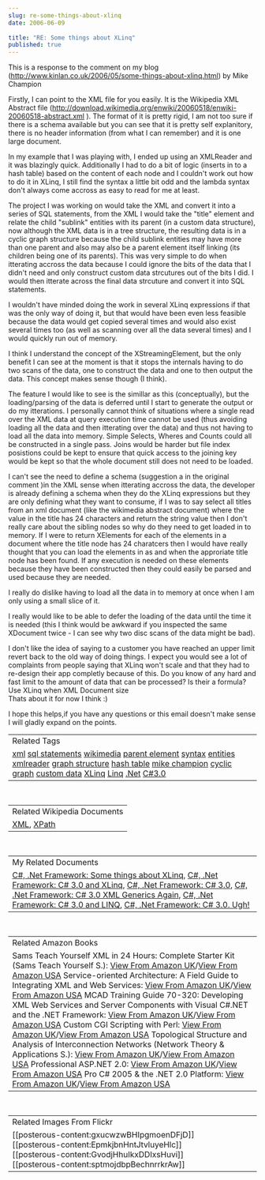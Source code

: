 ```yaml
---
slug: re-some-things-about-xlinq
date: 2006-06-09
 
title: "RE: Some things about XLinq"
published: true
---
```

This is a response to the comment on my blog (<a href="http://www.kinlan.co.uk/2006/05/some-things-about-xlinq.html">http://www.kinlan.co.uk/2006/05/some-things-about-xlinq.html</a>) by Mike Champion<p />Firstly, I can point to the XML file for you easily.  It is the Wikipedia XML Abstract file (<a href="http://download.wikimedia.org/enwiki/20060518/enwiki-20060518-abstract.xml" target="_blank">http://download.wikimedia.org/enwiki/20060518/enwiki-20060518-abstract.xml </a>).  The format of it is pretty rigid, I am not too sure if there is a schema available but you can see that it is pretty self explanitory, there is no header information (from what I can remember) and it is one large document.<p />In my example that I was playing with, I ended up using an XMLReader and it was blazingly quick.   Additionally I had to do a bit of logic (inserts in to a hash table) based on the content of each node and I couldn't work out how to do it in XLinq, I still find the syntax a little bit odd and the lambda syntax don't always come accross as easy to read for me at least.<p />The project I was working on would take the XML and convert it into a series of SQL statements, from the XML I would take the "title" element and relate the child "sublink" entities with its parent (in a custom data structure), now although the XML data is in a tree structure, the resulting data is in a cyclic graph structure because the child sublink entities may have more than one parent and also may also be a parent element itself linking (its children being one of its parents).  This was very simple to do when itterating accross the data because I could ignore the bits of the data that I didn't need and only construct custom data strcutures out of the bits I did.  I would then itterate across the final data strcuture and convert it into SQL statements.<p />I wouldn't have minded doing the work in several XLinq expressions if that was the only way of doing it, but that would have been even less feasible because the data would get copied several times and would also exist several times too (as well as scanning over all the data several times) and I would quickly run out of memory.<p />I think I understand the concept of the XStreamingElement, but the only benefit I can see at the moment is that it stops the internals having to do two scans of the data, one to construct the data and one to then output the data.  This concept makes sense though (I think).<p />The feature I would like to see is the simillar as this (conceptually), but the loading/parsing of the data is deferred until I start to generate the output or do my itterations. I personally cannot think of situations where a single read over the XML data at query execution time cannot be used (thus avoiding loading all the data and then itterating over the data) and thus not having to load all the data into memory.  Simple Selects, Wheres and Counts could all be constructed in a single pass.  Joins would be harder but file index posistions could be kept to ensure that quick access to the joining key would be kept so that the whole document still does not need to be loaded.<p />I can't see the need to define a schema (suggestion a in the original comment )in the XML sense when itterating accross the data, the developer is already defining a schema when they do the XLinq expressions but they are only defining what they want to consume, if I was to say select all titles from an xml document (like the wikimedia abstract document) where the value in the title has 24 characters and return the string value then I don't really care about the sibling nodes so why do they need to get loaded in to memory. If I were to return XElements for each of the elements in a document where the title node has 24 charatcers then I would have really thought that you can load the elements in as and when the approriate title node has been found.  If any execution is needed on these elements because they have been constructed then they could easily be parsed and used because they are needed.<p />I really do dislike having to load all the data in to memory at once when I am only using a small slice of it. <p />I really would like to be able to defer the loading of the data until the time it is needed (this I think would be awkward if you inspected the same XDocument twice - I can see why two disc scans of the data might be bad).<p />I don't like the idea of saying to a customer you have reached an upper limit revert back to the old way of doing things.  I expect you would see a lot of complaints from people saying that XLinq won't scale and that they had to re-design their app completly because of this.  Do you know of any hard and fast limit to the amount of data that can be processed? Is their a formula? Use XLinq when XML Document size <br />Thats about it for now I think :)<p />I hope this helps,if you have any questions or this email doesn't make sense I will gladly expand on the points.<p /><table class="TechnoratiHead TagHeader">
<tr><td>Related Tags</td></tr>
<tr class="Technorati"><td>
<a href="http://www.kinlan.co.uk/tag/xml" class="Tag" rel="tag">xml</a> <a href="http://www.kinlan.co.uk/tag/sql%20statements" class="Tag" rel="tag">sql statements</a> <a href="http://www.kinlan.co.uk/tag/wikimedia" class="Tag" rel="tag">wikimedia</a> <a href="http://www.kinlan.co.uk/tag/parent%20element" class="Tag" rel="tag">parent element</a> <a href="http://www.kinlan.co.uk/tag/syntax" class="Tag" rel="tag">syntax</a> <a href="http://www.kinlan.co.uk/tag/entities" class="Tag" rel="tag">entities</a> <a href="http://www.kinlan.co.uk/tag/xmlreader" class="Tag" rel="tag">xmlreader</a> <a href="http://www.kinlan.co.uk/tag/graph%20structure" class="Tag" rel="tag">graph structure</a> <a href="http://www.kinlan.co.uk/tag/hash%20table" class="Tag" rel="tag">hash table</a> <a href="http://www.kinlan.co.uk/tag/mike%20champion" class="Tag" rel="tag">mike champion</a> <a href="http://www.kinlan.co.uk/tag/cyclic%20graph" class="Tag" rel="tag">cyclic graph</a> <a href="http://www.kinlan.co.uk/tag/custom%20data" class="Tag" rel="tag">custom data</a> <a href="http://www.kinlan.co.uk/tag/XLinq" class="Tag" rel="tag">XLinq</a> <a href="http://www.kinlan.co.uk/tag/Linq" class="Tag" rel="tag">Linq</a> <a href="http://www.kinlan.co.uk/tag/.Net" class="Tag" rel="tag">.Net</a> <a href="http://www.kinlan.co.uk/tag/C%233.0" class="Tag" rel="tag">C#3.0</a>
</td></tr>
</table><br /><table class="TechnoratiHead TagHeader">
<tr><td>Related Wikipedia Documents</td></tr>
<tr class="Technorati"><td>
<a href="http://en.wikipedia.org/wiki/XML" class="Tag" rel="tag">XML</a>, <a href="http://en.wikipedia.org/wiki/XPath" class="Tag" rel="tag">XPath</a>
</td></tr>
</table><br /><table class="TechnoratiHead TagHeader">
<tr><td>My Related Documents</td></tr>
<tr class="Technorati"><td>
<a href="http://www.kinlan.co.uk/2006/05/some-things-about-xlinq.html" class="Tag" rel="tag">C#, .Net Framework: Some things about XLinq</a>, <a href="http://www.kinlan.co.uk/2006/05/c-30-and-xlinq.html" class="Tag" rel="tag">C#, .Net Framework: C# 3.0 and XLinq</a>, <a href="http://www.kinlan.co.uk/2006/05/c-30.html" class="Tag" rel="tag">C#, .Net Framework: C# 3.0</a>, <a href="http://www.kinlan.co.uk/2005/07/c-30-xml-generics-again.html" class="Tag" rel="tag">C#, .Net Framework: C# 3.0 XML Generics Again</a>, <a href="http://www.kinlan.co.uk/2005/09/c-30-and-linq.html" class="Tag" rel="tag">C#, .Net Framework: C# 3.0 and LINQ</a>, <a href="http://www.kinlan.co.uk/2005/09/c-30-ugh.html" class="Tag" rel="tag">C#, .Net Framework: C# 3.0. Ugh!</a>
</td></tr>
</table><br /><table class="TechnoratiHead TagHeader">
<tr><td>Related Amazon Books</td></tr>
<tr class="Technorati"><td>Sams Teach Yourself XML in 24 Hours: Complete Starter Kit (Sams Teach Yourself S.): <a href="http://www.amazon.co.uk/exec/obidos/redirect?tag=cnetfra-21&amp;link_code=xm2&amp;camp=2025&amp;creative=165953&amp;path=http://www.amazon.co.uk/gp/redirect.html%253fASIN=067232797X%2526tag=cnetfra-21%2526lcode=xm2%2526cID=2025%2526ccmID=165953%2526location=/o/ASIN/067232797X%25253FSubscriptionId=0CM2PVF6VAHJQKW5G782" class="Tag" rel="tag">View From Amazon UK</a>/<a href="http://www.amazon.com/exec/obidos/redirect?tag=cnetfra-20&amp;link_code=xm2&amp;camp=2025&amp;creative=165953&amp;path=http://www.amazon.com/gp/redirect.html%253fASIN=067232797X%2526tag=cnetfra-20%2526lcode=xm2%2526cID=2025%2526ccmID=165953%2526location=/o/ASIN/067232797X%25253FSubscriptionId=0CM2PVF6VAHJQKW5G782" class="Tag" rel="tag">View From Amazon USA</a> Service-oriented Architecture: A Field Guide to Integrating XML and Web Services: <a href="http://www.amazon.co.uk/exec/obidos/redirect?tag=cnetfra-21&amp;link_code=xm2&amp;camp=2025&amp;creative=165953&amp;path=http://www.amazon.co.uk/gp/redirect.html%253fASIN=0131428985%2526tag=cnetfra-21%2526lcode=xm2%2526cID=2025%2526ccmID=165953%2526location=/o/ASIN/0131428985%25253FSubscriptionId=0CM2PVF6VAHJQKW5G782" class="Tag" rel="tag">View From Amazon UK</a>/<a href="http://www.amazon.com/exec/obidos/redirect?tag=cnetfra-20&amp;link_code=xm2&amp;camp=2025&amp;creative=165953&amp;path=http://www.amazon.com/gp/redirect.html%253fASIN=0131428985%2526tag=cnetfra-20%2526lcode=xm2%2526cID=2025%2526ccmID=165953%2526location=/o/ASIN/0131428985%25253FSubscriptionId=0CM2PVF6VAHJQKW5G782" class="Tag" rel="tag">View From Amazon USA</a> MCAD Training Guide 70-320: Developing XML Web Services and Server Components with Visual C#.NET and the .NET Framework: <a href="http://www.amazon.co.uk/exec/obidos/redirect?tag=cnetfra-21&amp;link_code=xm2&amp;camp=2025&amp;creative=165953&amp;path=http://www.amazon.co.uk/gp/redirect.html%253fASIN=0789728249%2526tag=cnetfra-21%2526lcode=xm2%2526cID=2025%2526ccmID=165953%2526location=/o/ASIN/0789728249%25253FSubscriptionId=0CM2PVF6VAHJQKW5G782" class="Tag" rel="tag">View From Amazon UK</a>/<a href="http://www.amazon.com/exec/obidos/redirect?tag=cnetfra-20&amp;link_code=xm2&amp;camp=2025&amp;creative=165953&amp;path=http://www.amazon.com/gp/redirect.html%253fASIN=0789728249%2526tag=cnetfra-20%2526lcode=xm2%2526cID=2025%2526ccmID=165953%2526location=/o/ASIN/0789728249%25253FSubscriptionId=0CM2PVF6VAHJQKW5G782" class="Tag" rel="tag">View From Amazon USA</a> Custom CGI Scripting with Perl: <a href="http://www.amazon.co.uk/exec/obidos/redirect?tag=cnetfra-21&amp;link_code=xm2&amp;camp=2025&amp;creative=165953&amp;path=http://www.amazon.co.uk/gp/redirect.html%253fASIN=0471395978%2526tag=cnetfra-21%2526lcode=xm2%2526cID=2025%2526ccmID=165953%2526location=/o/ASIN/0471395978%25253FSubscriptionId=0CM2PVF6VAHJQKW5G782" class="Tag" rel="tag">View From Amazon UK</a>/<a href="http://www.amazon.com/exec/obidos/redirect?tag=cnetfra-20&amp;link_code=xm2&amp;camp=2025&amp;creative=165953&amp;path=http://www.amazon.com/gp/redirect.html%253fASIN=0471395978%2526tag=cnetfra-20%2526lcode=xm2%2526cID=2025%2526ccmID=165953%2526location=/o/ASIN/0471395978%25253FSubscriptionId=0CM2PVF6VAHJQKW5G782" class="Tag" rel="tag">View From Amazon USA</a> Topological Structure and Analysis of Interconnection Networks (Network Theory &amp; Applications S.): <a href="http://www.amazon.co.uk/exec/obidos/redirect?tag=cnetfra-21&amp;link_code=xm2&amp;camp=2025&amp;creative=165953&amp;path=http://www.amazon.co.uk/gp/redirect.html%253fASIN=1402000200%2526tag=cnetfra-21%2526lcode=xm2%2526cID=2025%2526ccmID=165953%2526location=/o/ASIN/1402000200%25253FSubscriptionId=0CM2PVF6VAHJQKW5G782" class="Tag" rel="tag">View From Amazon UK</a>/<a href="http://www.amazon.com/exec/obidos/redirect?tag=cnetfra-20&amp;link_code=xm2&amp;camp=2025&amp;creative=165953&amp;path=http://www.amazon.com/gp/redirect.html%253fASIN=1402000200%2526tag=cnetfra-20%2526lcode=xm2%2526cID=2025%2526ccmID=165953%2526location=/o/ASIN/1402000200%25253FSubscriptionId=0CM2PVF6VAHJQKW5G782" class="Tag" rel="tag">View From Amazon USA</a> Professional ASP.NET 2.0: <a href="http://www.amazon.co.uk/exec/obidos/redirect?tag=cnetfra-21&amp;link_code=xm2&amp;camp=2025&amp;creative=165953&amp;path=http://www.amazon.co.uk/gp/redirect.html%253fASIN=0764576100%2526tag=cnetfra-21%2526lcode=xm2%2526cID=2025%2526ccmID=165953%2526location=/o/ASIN/0764576100%25253FSubscriptionId=0CM2PVF6VAHJQKW5G782" class="Tag" rel="tag">View From Amazon UK</a>/<a href="http://www.amazon.com/exec/obidos/redirect?tag=cnetfra-20&amp;link_code=xm2&amp;camp=2025&amp;creative=165953&amp;path=http://www.amazon.com/gp/redirect.html%253fASIN=0764576100%2526tag=cnetfra-20%2526lcode=xm2%2526cID=2025%2526ccmID=165953%2526location=/o/ASIN/0764576100%25253FSubscriptionId=0CM2PVF6VAHJQKW5G782" class="Tag" rel="tag">View From Amazon USA</a> Pro C# 2005 &amp; the .NET 2.0 Platform: <a href="http://www.amazon.co.uk/exec/obidos/redirect?tag=cnetfra-21&amp;link_code=xm2&amp;camp=2025&amp;creative=165953&amp;path=http://www.amazon.co.uk/gp/redirect.html%253fASIN=1590594193%2526tag=cnetfra-21%2526lcode=xm2%2526cID=2025%2526ccmID=165953%2526location=/o/ASIN/1590594193%25253FSubscriptionId=0CM2PVF6VAHJQKW5G782" class="Tag" rel="tag">View From Amazon UK</a>/<a href="http://www.amazon.com/exec/obidos/redirect?tag=cnetfra-20&amp;link_code=xm2&amp;camp=2025&amp;creative=165953&amp;path=http://www.amazon.com/gp/redirect.html%253fASIN=1590594193%2526tag=cnetfra-20%2526lcode=xm2%2526cID=2025%2526ccmID=165953%2526location=/o/ASIN/1590594193%25253FSubscriptionId=0CM2PVF6VAHJQKW5G782" class="Tag" rel="tag">View From Amazon USA</a>
</td></tr>
</table><br /><table class="TechnoratiHead TagHeader">
<tr><td>Related Images From Flickr</td></tr>
<tr class="Technorati"><td>
<span style="float: left;">[[posterous-content:gxucwzwBHIpgmoenDFjD]]</span><span style="float: left;">[[posterous-content:EpmkjbnHntJtvluyeHlc]]</span><span style="float: left;">[[posterous-content:GvodjHhuIkxDDIxsHuvi]]</span><span style="float: left;">[[posterous-content:sptmojdbpBechnrrkrAw]]</span>
</td></tr>
</table>

